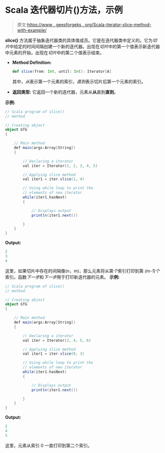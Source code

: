 # Scala 迭代器切片()方法，示例

> 原文:[https://www . geesforgeks . org/Scala-iterator-slice-method-with-example/](https://www.geeksforgeeks.org/scala-iterator-slice-method-with-example/)

**slice()** 方法属于抽象迭代器类的具体值成员。它是在迭代器类中定义的。它为*切片*中给定的时间间隔创建一个新的迭代器。出现在*切片*中的第一个值表示新迭代器中元素的开始，出现在*切片*中的第二个值表示结束。

*   **Method Definition:**

    ```scala
    def slice(from: Int, until: Int): Iterator[A]
    ```

    其中，*从*表示第一个元素的索引，*直到*表示切片后第一个元素的索引。

*   **返回类型:**
    它返回一个新的迭代器，元素从**从**直到**直到**。

**示例:**

```scala
// Scala program of slice()
// method

// Creating object
object GfG
{ 

    // Main method
    def main(args:Array[String])
    {

        // Declaring a iterator
        val iter = Iterator(1, 2, 3, 4, 5)

        // Applying slice method
        val iter1 = iter.slice(1, 4)

        // Using while loop to print the 
        // elements of new iterator
        while(iter1.hasNext)
        {

            // Displays output
            println(iter1.next())

        }
    }
}
```

**Output:**

```scala
2
3
4

```

这里，如果切片中存在的间隔像(n，m)，那么元素将从第*个*索引打印到第 *(m-1)个*索引。函数*下一步*和*下一步*用于打印新迭代器的元素。
**示例:**

```scala
// Scala program of slice()
// method

// Creating object
object GfG
{ 

    // Main method
    def main(args:Array[String])
    {

        // Declaring a iterator
        val iter = Iterator(2, 4, 5, 6)

        // Applying slice method
        val iter1 = iter.slice(0, 3)

        // Using while loop to print the 
        // elements of new iterator
        while(iter1.hasNext)
        {

            // Displays output
            println(iter1.next())

        }
    }
}
```

**Output:**

```scala
2
4
5

```

这里，元素从索引 0 一直打印到第二个索引。